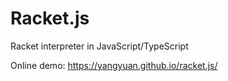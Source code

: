 # Racket.js
Racket interpreter in JavaScript/TypeScript

Online demo: https://yangyuan.github.io/racket.js/